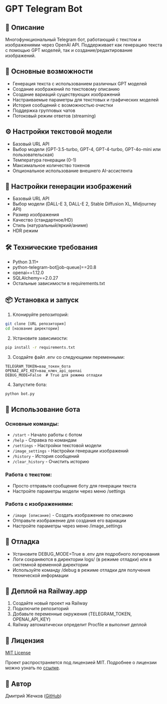 # GPT Telegram Bot

## 📝 Описание
Многофункциональный Telegram бот, работающий с текстом и изображениями через OpenAI API. Поддерживает как генерацию текста с помощью GPT моделей, так и создание/редактирование изображений.

## 🚀 Основные возможности
- Генерация текста с использованием различных GPT моделей
- Создание изображений по текстовому описанию
- Создание вариаций существующих изображений
- Настраиваемые параметры для текстовых и графических моделей
- История сообщений с возможностью очистки
- Поддержка групповых чатов
- Потоковый режим ответов (streaming)

## ⚙️ Настройки текстовой модели
- Базовый URL API
- Выбор модели (GPT-3.5-turbo, GPT-4, GPT-4-turbo, GPT-4o-mini или пользовательская)
- Температура генерации (0-1)
- Максимальное количество токенов
- Опциональное использование внешнего AI-ассистента

## 🎨 Настройки генерации изображений
- Базовый URL API
- Выбор модели (DALL-E 3, DALL-E 2, Stable Diffusion XL, Midjourney API)
- Размер изображения
- Качество (стандартное/HD)
- Стиль (натуральный/яркий/аниме)
- HDR режим

## 🛠 Технические требования
- Python 3.11+
- python-telegram-bot[job-queue]==20.8
- openai==1.12.0
- SQLAlchemy==2.0.27
- Остальные зависимости в requirements.txt

## 📦 Установка и запуск

1. Клонируйте репозиторий:
```bash
git clone [URL репозитория]
cd [название директории]
```

2. Установите зависимости:
```bash
pip install -r requirements.txt
```

3. Создайте файл .env со следующими переменными:
```env
TELEGRAM_TOKEN=ваш_токен_бота
OPENAI_API_KEY=ваш_ключ_api_openai
DEBUG_MODE=False  # True для режима отладки
```

4. Запустите бота:
```bash
python bot.py
```

## 🤖 Использование бота

### Основные команды:
- `/start` - Начало работы с ботом
- `/help` - Справка по командам
- `/settings` - Настройки текстовой модели
- `/image_settings` - Настройки генерации изображений
- `/history` - История сообщений
- `/clear_history` - Очистить историю

### Работа с текстом:
- Просто отправьте сообщение боту для генерации текста
- Настройте параметры модели через меню /settings

### Работа с изображениями:
- `/image [описание]` - Создать изображение по описанию
- Отправьте изображение для создания его вариации
- Настройте параметры через меню /image_settings

## 🔧 Отладка
- Установите DEBUG_MODE=True в .env для подробного логирования
- Логи сохраняются в директории logs/ (в режиме отладки) или в системной временной директории
- Используйте команду /debug в режиме отладки для получения технической информации

## 🚂 Деплой на Railway.app
1. Создайте новый проект на Railway
2. Подключите репозиторий
3. Добавьте переменные окружения (TELEGRAM_TOKEN, OPENAI_API_KEY)
4. Railway автоматически определит Procfile и выполнит деплой

## 📄 Лицензия
[MIT License](https://opensource.org/licenses/MIT)

Проект распространяется под лицензией MIT. Подробнее о лицензии можно узнать по [ссылке](https://opensource.org/licenses/MIT).

## 👥 Автор
Дмитрий Жечков ([GitHub](https://github.com/dzhechko))